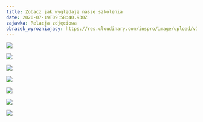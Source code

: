 ```yaml
---
title: Zobacz jak wyglądają nasze szkolenia
date: 2020-07-19T09:58:40.930Z
zajawka: Relacja zdjęciowa
obrazek_wyrozniajacy: https://res.cloudinary.com/inspro/image/upload/v1595152415/aiso/Zdj%C4%99cia%20szkolenia/IMG_5815.jpg
---
```

![](https://res.cloudinary.com/inspro/image/upload/v1595152325/aiso/Zdj%C4%99cia%20szkolenia/27_06_20_2.jpg)

![](https://res.cloudinary.com/inspro/image/upload/v1595152380/aiso/Zdj%C4%99cia%20szkolenia/2020-07-01_05.24.37_1.jpg)

![](https://res.cloudinary.com/inspro/image/upload/v1595152368/aiso/Zdj%C4%99cia%20szkolenia/2020-07-01_05.24.35_1.jpg)

![](https://res.cloudinary.com/inspro/image/upload/v1595152428/aiso/Zdj%C4%99cia%20szkolenia/IMG_5816.jpg)

![](https://res.cloudinary.com/inspro/image/upload/v1595152407/aiso/Zdj%C4%99cia%20szkolenia/IMG_5813.jpg)

![](https://res.cloudinary.com/inspro/image/upload/v1595152521/aiso/Zdj%C4%99cia%20szkolenia/IMG_5872.jpg)

![](https://res.cloudinary.com/inspro/image/upload/v1595152499/aiso/Zdj%C4%99cia%20szkolenia/IMG_5866.jpg)